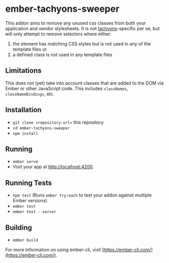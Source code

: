 # ember-tachyons-sweeper

This addon aims to remove any unused css classes from both your application and
vendor stylesheets. It is not [tachyons](http://tachyons.io/)-specific per se,
but will only attempt to remove selectors where either:

1. the element has matching CSS styles but is not used in any of the template files or
2. a defined class is not used in any template files

## Limitations

This does not (yet) take into account classes that are added to the DOM via
Ember or other JavaScript code. This includes `classNames`, `classNameBindings`, etc.

## Installation

* `git clone <repository-url>` this repository
* `cd ember-tachyons-sweeper`
* `npm install`

## Running

* `ember serve`
* Visit your app at [http://localhost:4200](http://localhost:4200).

## Running Tests

* `npm test` (Runs `ember try:each` to test your addon against multiple Ember versions)
* `ember test`
* `ember test --server`

## Building

* `ember build`

For more information on using ember-cli, visit [https://ember-cli.com/](https://ember-cli.com/).
